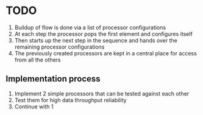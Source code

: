 # TODO

1. Buildup of flow is done via a list of processor configurations
2. At each step the processor pops the first element and configures itself
3. Then starts up the next step in the sequence and hands over the remaining processor configurations
4. The previously created processors are kept in a central place for access from all the others

## Implementation process

1. Implement 2 simple processors that can be tested against each other
2. Test them for high data throughput reliability
3. Continue with 1